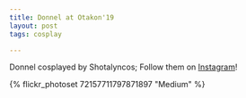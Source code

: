 ```yaml
---
title: Donnel at Otakon'19
layout: post
tags: cosplay

---
```


Donnel cosplayed by Shotalyncos; Follow them on [Instagram](https://www.instagram.com/Shotalyncos)!

{% flickr_photoset 72157711797871897 "Medium" %}